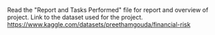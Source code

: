 Read the "Report and Tasks Performed" file for report and overview of project.
Link to the dataset used for the project.
https://www.kaggle.com/datasets/preethamgouda/financial-risk


